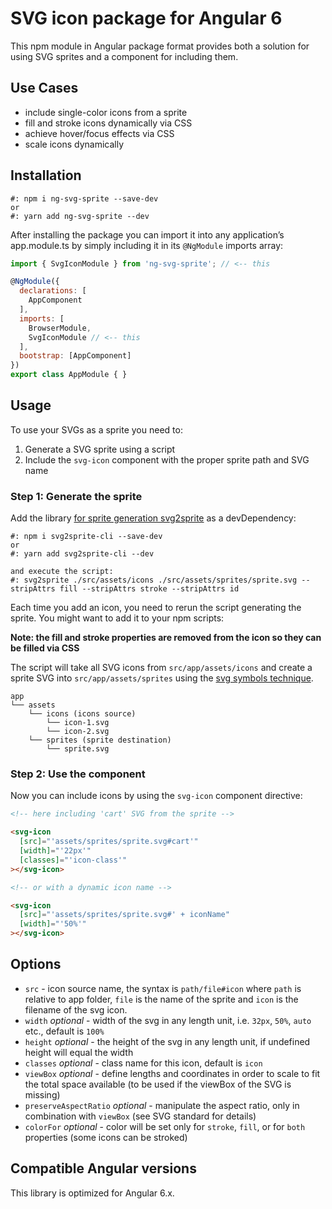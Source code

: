# SVG icon package for Angular 6

This npm module in Angular package format provides both a solution for using SVG sprites and a component for including them.

## Use Cases

- include single-color icons from a sprite
- fill and stroke icons dynamically via CSS
- achieve hover/focus effects via CSS
- scale icons dynamically

## Installation

```
#: npm i ng-svg-sprite --save-dev
or
#: yarn add ng-svg-sprite --dev

```

After installing the package you can import it into any application’s app.module.ts by simply including it in its
`@NgModule` imports array:

```javascript
import { SvgIconModule } from 'ng-svg-sprite'; // <-- this

@NgModule({
  declarations: [
    AppComponent
  ],
  imports: [
    BrowserModule,
    SvgIconModule // <-- this
  ],
  bootstrap: [AppComponent]
})
export class AppModule { }
```

## Usage

To use your SVGs as a sprite you need to:

1. Generate a SVG sprite using a script
2. Include the `svg-icon` component with the proper sprite path and SVG name

### Step 1: Generate the sprite

Add the library [for sprite generation svg2sprite](https://github.com/mrmlnc/svg2sprite-cli) as a devDependency:

```
#: npm i svg2sprite-cli --save-dev
or
#: yarn add svg2sprite-cli --dev

and execute the script:
#: svg2sprite ./src/assets/icons ./src/assets/sprites/sprite.svg --stripAttrs fill --stripAttrs stroke --stripAttrs id
```

Each time you add an icon, you need to rerun the script generating the sprite. You might want to add it to your npm scripts:

__Note: the fill and stroke properties are removed from the icon so they can be filled via CSS__

The script will take all SVG icons from `src/app/assets/icons` and create a sprite SVG into
`src/app/assets/sprites` using the [svg symbols technique](https://css-tricks.com/svg-symbol-good-choice-icons/).

```
app
└── assets
    └── icons (icons source)
        └── icon-1.svg
        └── icon-2.svg
    └── sprites (sprite destination)
        └── sprite.svg
```

### Step 2: Use the component

Now you can include icons by using the `svg-icon` component directive:

```html
<!-- here including 'cart' SVG from the sprite -->

<svg-icon
  [src]="'assets/sprites/sprite.svg#cart'"
  [width]="'22px'"
  [classes]="'icon-class'"
></svg-icon>

<!-- or with a dynamic icon name -->

<svg-icon
  [src]="'assets/sprites/sprite.svg#' + iconName"
  [width]="'50%'"
></svg-icon>
```

## Options

- `src` - icon source name, the syntax is `path/file#icon` where `path` is relative to app folder, `file` is
the name of the sprite and `icon` is the filename of the svg icon.
- `width` *optional* - width of the svg in any length unit, i.e. `32px`, `50%`, `auto` etc., default is `100%`
- `height` *optional* - the height of the svg in any length unit, if undefined height will equal the width
- `classes` *optional* - class name for this icon, default is `icon`
- `viewBox` *optional* - define lengths and coordinates in order to scale to fit the total space available (to be used if the viewBox of the SVG is missing)
- `preserveAspectRatio` *optional* - manipulate the aspect ratio, only in combination with `viewBox` (see SVG standard for details)
- `colorFor` *optional* - color will be set only for `stroke`, `fill`, or for `both` properties (some icons can be stroked)

## Compatible Angular versions
This library is optimized for Angular 6.x.
